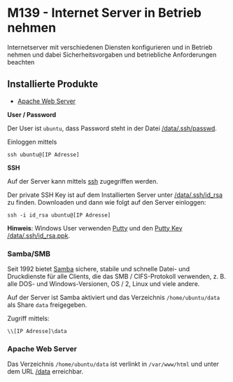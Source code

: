 M139 - Internet Server in Betrieb nehmen
========================================

Internetserver mit verschiedenen Diensten konfigurieren und in Betrieb nehmen und dabei Sicherheitsvorgaben und betriebliche Anforderungen beachten

Installierte Produkte
---------------------

* [Apache Web Server](https://httpd.apache.org/)

**User / Password**

Der User ist `ubuntu`, dass Password steht in der Datei [/data/.ssh/passwd](/data/.ssh/passwd).

Einloggen mittels

    ssh ubuntu@[IP Adresse]

**SSH**

Auf der Server kann mittels [ssh](https://wiki.ubuntuusers.de/SSH/) zugegriffen werden.

Der private SSH Key ist auf dem Installierten Server unter [/data/.ssh/id_rsa](/data/.ssh/id_rsa) zu finden. Downloaden und dann wie folgt auf den Server einloggen:

    ssh -i id_rsa ubuntu@[IP Adresse]
    
**Hinweis**: Windows User verwenden [Putty](https://www.putty.org/) und den [Putty Key /data/.ssh/id_rsa.ppk](/data/.ssh/id_rsa.ppk).  

### Samba/SMB

Seit 1992 bietet [Samba](https://www.samba.org/) sichere, stabile und schnelle Datei- und Druckdienste für alle Clients, die das SMB / CIFS-Protokoll verwenden, z. B. alle DOS- und Windows-Versionen, OS / 2, Linux und viele andere.

Auf der Server ist Samba aktiviert und das Verzeichnis `/home/ubuntu/data` als Share `data` freigegeben.

Zugriff mittels:

    \\[IP Adresse]\data
    
### Apache Web Server

Das Verzeichnis `/home/ubuntu/data` ist verlinkt in `/var/www/html` und unter dem URL [/data](/data) erreichbar.  
  